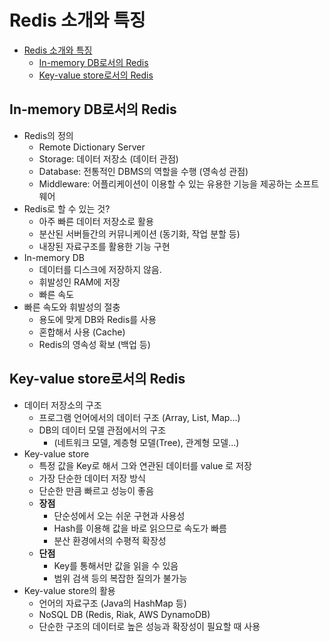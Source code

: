 # Redis 소개와 특징
- [Redis 소개와 특징](#redis-소개와-특징)
  - [In-memory DB로서의 Redis](#in-memory-db로서의-redis)
  - [Key-value store로서의 Redis](#key-value-store로서의-redis)

## In-memory DB로서의 Redis
- Redis의 정의
  - Remote Dictionary Server
  - Storage: 데이터 저장소 (데이터 관점)
  - Database: 전통적인 DBMS의 역할을 수행 (영속성 관점)
  - Middleware: 어플리케이션이 이용할 수 있는 유용한 기능을 제공하는 소프트웨어
- Redis로 할 수 있는 것?
  - 아주 빠른 데이터 저장소로 활용
  - 분산된 서버들간의 커뮤니케이션 (동기화, 작업 분할 등)
  - 내장된 자료구조를 활용한 기능 구현
- In-memory DB
  - 데이터를 디스크에 저장하지 않음.
  - 휘발성인 RAM에 저장
  - 빠른 속도
- 빠른 속도와 휘발성의 절충
  - 용도에 맞게 DB와 Redis를 사용
  - 혼합해서 사용 (Cache)
  - Redis의 영속성 확보 (백업 등)

## Key-value store로서의 Redis
- 데이터 저장소의 구조
  - 프로그램 언어에서의 데이터 구조 (Array, List, Map...)
  - DB의 데이터 모델 관점에서의 구조
    - (네트워크 모델, 계층형 모델(Tree), 관계형 모델...)
- Key-value store
  - 특정 값을 Key로 해서 그와 연관된 데이터를 value 로 저장
  - 가장 단순한 데이터 저장 방식
  - 단순한 만큼 빠르고 성능이 좋음
  - **장점**
    - 단순성에서 오는 쉬운 구현과 사용성
    - Hash를 이용해 값을 바로 읽으므로 속도가 빠름
    - 분산 환경에서의 수평적 확장성
  - **단점**
    - Key를 통해서만 값을 읽을 수 있음
    - 범위 검색 등의 복잡한 질의가 불가능
- Key-value store의 활용
  - 언어의 자료구조 (Java의 HashMap 등)
  - NoSQL DB (Redis, Riak, AWS DynamoDB)
  - 단순한 구조의 데이터로 높은 성능과 확장성이 필요할 때 사용